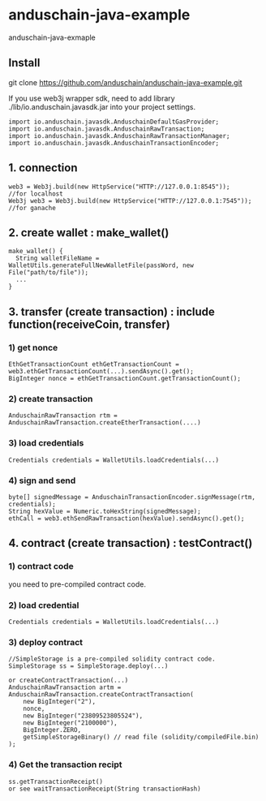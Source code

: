 # anduschain-java-example
anduschain-java-exmaple

## Install
git clone https://github.com/anduschain/anduschain-java-example.git


If you use web3j wrapper sdk, need to add library ./lib/io.anduschain.javasdk.jar into your project settings.


    import io.anduschain.javasdk.AnduschainDefaultGasProvider;
    import io.anduschain.javasdk.AnduschainRawTransaction;
    import io.anduschain.javasdk.AnduschainRawTransactionManager;
    import io.anduschain.javasdk.AnduschainTransactionEncoder;  

## 1. connection 
    web3 = Web3j.build(new HttpService("HTTP://127.0.0.1:8545"));        //for localhost
    Web3j web3 = Web3j.build(new HttpService("HTTP://127.0.0.1:7545"));  //for ganache

## 2. create wallet : make_wallet()
    make_wallet() { 
      String walletFileName = WalletUtils.generateFullNewWalletFile(passWord, new File("path/to/file"));
      ...
    }

## 3. transfer (create transaction) : include function(receiveCoin, transfer)

### 1) get nonce
    EthGetTransactionCount ethGetTransactionCount = web3.ethGetTransactionCount(...).sendAsync().get();
    BigInteger nonce = ethGetTransactionCount.getTransactionCount();
### 2) create transaction
    AnduschainRawTransaction rtm = AnduschainRawTransaction.createEtherTransaction(....)
### 3) load credentials
    Credentials credentials = WalletUtils.loadCredentials(...)
### 4) sign and send
    byte[] signedMessage = AnduschainTransactionEncoder.signMessage(rtm, credentials);
    String hexValue = Numeric.toHexString(signedMessage);
    ethCall = web3.ethSendRawTransaction(hexValue).sendAsync().get();
        
## 4. contract (create transaction) : testContract()
### 1) contract code 
you need to pre-compiled contract code.

### 2) load credential
    Credentials credentials = WalletUtils.loadCredentials(...)

### 3) deploy contract
    //SimpleStorage is a pre-compiled solidity contract code.
    SimpleStorage ss = SimpleStorage.deploy(...)
    
    or createContractTransaction(...)
    AnduschainRawTransaction artm = AnduschainRawTransaction.createContractTransaction(
        new BigInteger("2"),
        nonce,
        new BigInteger("23809523805524"),
        new BigInteger("2100000"),
        BigInteger.ZERO,
        getSimpleStorageBinary() // read file (solidity/compiledFile.bin)
    );
    

### 4) Get the transaction recipt
    ss.getTransactionReceipt()
    or see waitTransactionReceipt(String transactionHash)
